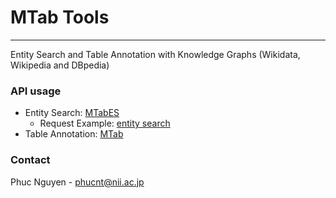 MTab Tools 
===========
---
Entity Search and Table Annotation with Knowledge Graphs (Wikidata, Wikipedia and DBpedia)
### API usage
- Entity Search: [MTabES](docs/mtabes.md)
  - Request Example: [entity search](api/lookup/m_mtabes.py)
- Table Annotation: [MTab](docs/mtab.md)


### Contact
Phuc Nguyen - phucnt@nii.ac.jp
